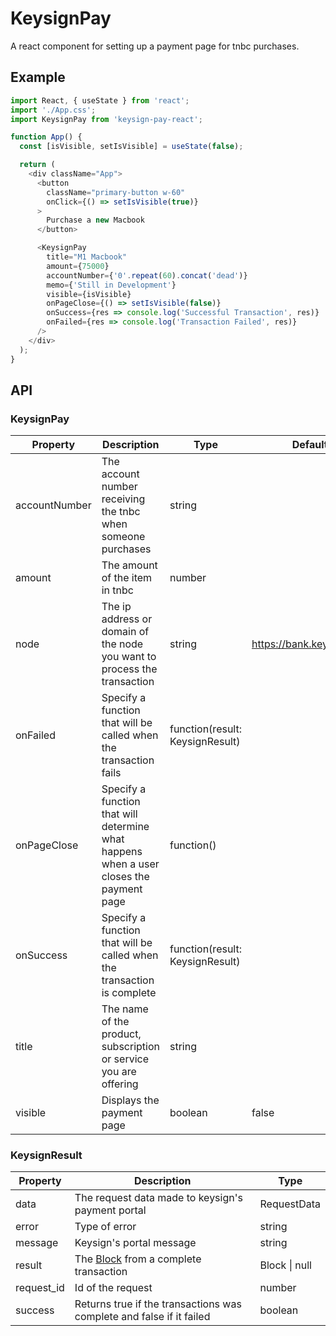 # KeysignPay

A react component for setting up a payment page for tnbc purchases.

## Example

```ts
import React, { useState } from 'react';
import './App.css';
import KeysignPay from 'keysign-pay-react';

function App() {
  const [isVisible, setIsVisible] = useState(false);

  return (
    <div className="App">
      <button
        className="primary-button w-60"
        onClick={() => setIsVisible(true)}
      >
        Purchase a new Macbook
      </button>

      <KeysignPay
        title="M1 Macbook"
        amount={75000}
        accountNumber={'0'.repeat(60).concat('dead')}
        memo={'Still in Development'}
        visible={isVisible}
        onPageClose={() => setIsVisible(false)}
        onSuccess={res => console.log('Successful Transaction', res)}
        onFailed={res => console.log('Transaction Failed', res)}
      />
    </div>
  );
}
```

## API

### KeysignPay

| Property      | Description                                                                             | Type                            | Default                  |
| ------------- | --------------------------------------------------------------------------------------- | ------------------------------- | ------------------------ |
| accountNumber | The account number receiving the tnbc when someone purchases                            | string                          |                          |
| amount        | The amount of the item in tnbc                                                          | number                          |                          |
| node          | The ip address or domain of the node you want to process the transaction                | string                          | https://bank.keysign.app |
| onFailed      | Specify a function that will be called when the transaction fails                       | function(result: KeysignResult) |                          |
| onPageClose   | Specify a function that will determine what happens when a user closes the payment page | function()                      |                          |
| onSuccess     | Specify a function that will be called when the transaction is complete                 | function(result: KeysignResult) |                          |
| title         | The name of the product, subscription or service you are offering                       | string                          |                          |
| visible       | Displays the payment page                                                               | boolean                         | false                    |

### KeysignResult

| Property   | Description                                                                                     | Type          |
| ---------- | ----------------------------------------------------------------------------------------------- | ------------- |
| data       | The request data made to keysign's payment portal                                               | RequestData   |
| error      | Type of error                                                                                   | string        |
| message    | Keysign's portal message                                                                        | string        |
| result     | The [Block](https://developer.thenewboston.com/api/bank-api/blocks) from a complete transaction | Block \| null |  |
| request_id | Id of the request                                                                               | number        |
| success    | Returns true if the transactions was complete and false if it failed                            | boolean       |
